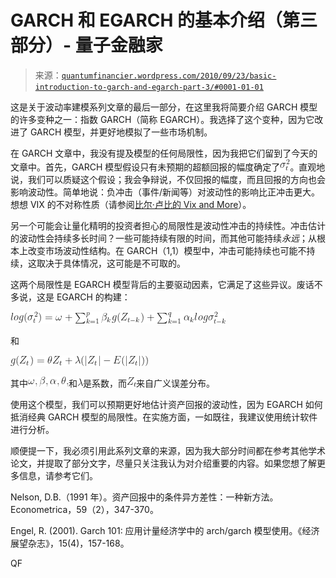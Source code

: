 <!--yml

category: 未分类

日期：2024 年 05 月 18 日 14:02:21

-->

# GARCH 和 EGARCH 的基本介绍（第三部分）- 量子金融家

> 来源：[`quantumfinancier.wordpress.com/2010/09/23/basic-introduction-to-garch-and-egarch-part-3/#0001-01-01`](https://quantumfinancier.wordpress.com/2010/09/23/basic-introduction-to-garch-and-egarch-part-3/#0001-01-01)

这是关于波动率建模系列文章的最后一部分，在这里我将简要介绍 GARCH 模型的许多变种之一：指数 GARCH（简称 EGARCH）。我选择了这个变种，因为它改进了 GARCH 模型，并更好地模拟了一些市场机制。

在 GARCH 文章中，我没有提及模型的任何局限性，因为我把它们留到了今天的文章中。首先，GARCH 模型假设只有未预期的超额回报的幅度确定了![\sigma²_t](img/21fd744994e2f41e326d17da24f7f33a.png)。直观地说，我们可以质疑这个假设；我会争辩说，不仅回报的幅度，而且回报的方向也会影响波动性。简单地说：负冲击（事件/新闻等）对波动性的影响比正冲击更大。想想 VIX 的不对称性质（请参阅[比尔·卢比的 Vix and More](http://vixandmore.blogspot.com/)）。

另一个可能会让量化精明的投资者担心的局限性是波动性冲击的持续性。冲击估计的波动性会持续多长时间？一些可能持续有限的时间，而其他可能持续*永远*；从根本上改变市场波动性结构。在 GARCH（1,1）模型中，冲击可能持续也可能不持续，这取决于具体情况，这可能是不可取的。

这两个局限性是 EGARCH 模型背后的主要驱动因素，它满足了这些异议。废话不多说，这是 EGARCH 的构建：

![log(\sigma_t²) = \omega + \sum_{k=1}^{p} \beta_kg(Z_{t-k}) + \sum_{k=1}^{q} \alpha_k log \sigma_{t-k}²](img/0badc89ccc58a655b1116b613bae1ab6.png)

和

![g(Z_t) = \theta Z_t + \lambda(|Z_t| - E(|Z_t|))](img/1ffeee7f876277cd951dde1e37e6d51d.png)

其中![\omega, \beta, \alpha, \theta,](img/e51b7ea1a016b77f090ea97ae198ffc6.png)和![\lambda](img/d0f09b12e316b3dd6e46b9398b808747.png)是系数，而![Z_t](img/f0de939d8d82d2be19922f82106576c8.png)来自广义误差分布。

使用这个模型，我们可以预期更好地估计资产回报的波动性，因为 EGARCH 如何抵消经典 GARCH 模型的局限性。在实施方面，一如既往，我建议使用统计软件进行分析。

顺便提一下，我必须引用此系列文章的来源，因为我大部分时间都在参考其他学术论文，并提取了部分文字，尽量只关注我认为对介绍重要的内容。如果您想了解更多信息，请参考它们。

Nelson, D.B.（1991 年）。资产回报中的条件异方差性：一种新方法。Econometrica，59（2），347-370。

Engel, R. (2001). Garch 101: 应用计量经济学中的 arch/garch 模型使用。《经济展望杂志》，15(4)，157-168。

QF

